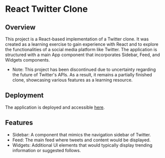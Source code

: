 # React Twitter Clone

## Overview
This project is a React-based implementation of a Twitter clone. It was created as a learning exercise to gain experience with React and to explore the functionalities of a social media platform like Twitter. The application is structured with a main App component that incorporates Sidebar, Feed, and Widgets components.

* Note: This project has been discontinued due to uncertainty regarding the future of Twitter's APIs. As a result, it remains a partially finished clone, showcasing various features as a learning resource.

## Deployment
The application is deployed and accessible [here](https://wyatt-drew.github.io/Twitter-Clone/).

## Features
* Sidebar: A component that mimics the navigation sidebar of Twitter.
* Feed: The main feed where tweets and content would be displayed.
* Widgets: Additional UI elements that would typically display trending information or suggested follows.
